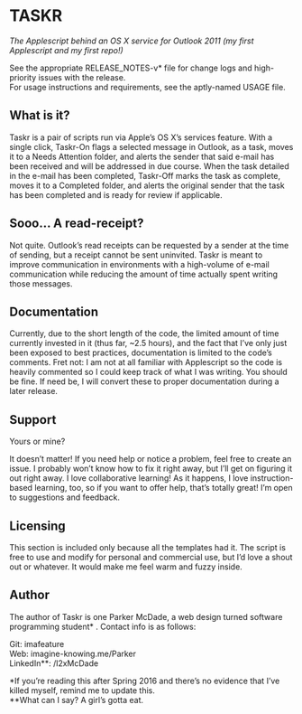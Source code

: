 # TASKR
*The Applescript behind an OS X service for Outlook 2011 (my first Applescript and my first repo!)*

See the appropriate RELEASE_NOTES-v* file for change logs and high-priority issues with the release.<br/>
For usage instructions and requirements, see the aptly-named USAGE file. 

What is it?
-------
Taskr is a pair of scripts run via Apple’s OS X’s services feature. With a single click, Taskr-On flags a selected message in Outlook, as a task, moves it to a Needs Attention folder, and alerts the sender that said e-mail has been received and will be addressed in due course. When the task detailed in the e-mail has been completed, Taskr-Off marks the task as complete, moves it to a Completed folder, and alerts the original sender that the task has been completed and is ready for review if applicable.

Sooo... A read-receipt?
-------
Not quite. Outlook’s read receipts can be requested by a sender at the time of sending, but a receipt cannot be sent uninvited. Taskr is meant to improve communication in environments with a high-volume of e-mail communication while reducing the amount of time actually spent writing those messages.

Documentation
-------
Currently, due to the short length of the code, the limited amount of time currently invested in it (thus far, ~2.5 hours), and the fact that I’ve only just been exposed to best practices, documentation is limited to the code’s comments. Fret not: I am not at all familiar with Applescript so the code is heavily commented so I could keep track of what I was writing. You should be fine. If need be, I will convert these to proper documentation during a later release.

Support
-------
Yours or mine?

It doesn’t matter! If you need help or notice a problem, feel free to create an issue. I probably won’t know how to fix it right away, but I’ll get on figuring it out right away. I love collaborative learning! As it happens, I love instruction-based learning, too, so if you want to offer help, that’s totally great! I’m open to suggestions and feedback. 

Licensing 
-------
This section is included only because all the templates had it. The script is free to use and modify for personal and commercial use, but I’d love a shout out or whatever. It would make me feel warm and fuzzy inside.  

Author
-------
The author of Taskr is one Parker McDade, a web design turned software programming student* . Contact info is as follows:

Git: imafeature<br/>
Web: imagine-knowing.me/Parker<br/>
LinkedIn\*\*: /l2xMcDade


\*If you’re reading this after Spring 2016 and there’s no evidence that I’ve killed myself, remind me to update this.<br/>
**What can I say? A girl’s gotta eat.
